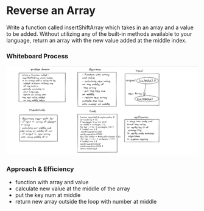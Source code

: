 # Reverse an Array

Write a function called insertShiftArray which takes in an array and a value to be added. Without utilizing any of the built-in methods available to your language, return an array with the new value added at the middle index.

### Whiteboard Process

![array-insert-shift](array-insert-shift.PNG)

### Approach & Efficiency

- function with array and value 
- calculate new value at the middle of the array 
- put the key num at middle
- return new array outside the loop
with number at middle  
